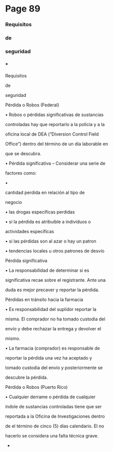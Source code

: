 # Page 89

### Requisitos

### de

### seguridad

### *

Requisitos

de

seguridad

Pérdida o Robos (Federal)

• Robos o pérdidas significativas de sustancias

controladas hay que reportarlo a la policía y a la

oficina local de DEA (“Diversion Control Field

Office”) dentro del término de un día laborable en

que se descubra.

• Pérdida significativa – Considerar una serie de

factores como:

•

cantidad perdida en relación al tipo de

negocio

• las drogas específicas perdidas

• si la pérdida es atribuible a individuos o

actividades específicas

• si las pérdidas son al azar o hay un patron

• tendencias locales u otros patrones de desvío

Pérdida significativa

• La responsabilidad de determinar si es

significativa recae sobre el registrante. Ante una

duda es mejor precaver y reportar la pérdida.

Pérdidas en tránsito hacia la farmacia

• Es responsabilidad del suplidor reportar la

misma. El comprador no ha tomado custodia del

envío y debe rechazar la entrega y devolver el

mismo.

• La farmacia (comprador) es responsable de

reportar la pérdida una vez ha aceptado y

tomado custodia del envío y posteriormente se

descubre la pérdida.

Pérdida o Robos (Puerto Rico)

• Cualquier derrame o pérdida de cualquier

índole de sustancias controladas tiene que ser

reportada a la Oficina de Investigaciones dentro

de el término de cinco (5) días calendario. El no

hacerlo se considera una falta técnica grave.

*

